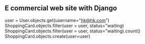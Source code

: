 ## E commercial web site with Django

user = User.objects.get(username="hk@hk.com")
ShoppingCard.objects.filter(user = user, status="waiting)
ShoppingCard.objects.filter(user = user, status="waiting).count()
ShoppingCard.objects.create(user=user)
